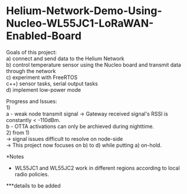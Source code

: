 # Helium-Network-Demo-Using-Nucleo-WL55JC1-LoRaWAN-Enabled-Board  
   
 Goals of this project:  
 a) connect and send data to the Helium Network  
 b) control temperature sensor using the Nucleo board and transmit data through the network  
 c) experiment with FreeRTOS  
 c++) sensor tasks, serial output tasks  
 d) implement low-power mode  
 
   
 Progress and Issues:  
 1)   
 a - weak node transmit signal -> Gateway received signal's RSSI is constantly < -110dBm.  
 b - OTTA activations can only be archieved during nighttime.  
 2) from 1)   
 -> signal issues difficult to resolve on node-side  
 -> This project now focuses on b) to d) while putting a) on-hold.  
 
 
 *Notes  
 - WL55JC1 and WL55JC2 work in different regions according to local radio policies.  
 
 
 ***details to be added  
